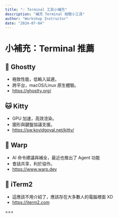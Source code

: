 ```yaml
---
title: "💡 Terminal 工具小補充"
description: "補充 Terminal 相關小工具"
author: "Workshop Instructor"
date: "2024-07-04"
---
```


# 小補充：Terminal 推薦

## 👻 Ghostty
- 極致性能，低輸入延遲。
- 跨平台，macOS/Linux 原生體驗。
- https://ghostty.org/

## 🐱 Kitty
- GPU 加速，高效渲染。
- 圖形與鍵盤協議支援。
- https://sw.kovidgoyal.net/kitty/

## 🤖 Warp
- AI 命令建議與補全，最近也推出了 Agent 功能
- 會話共享，利於協作。
- https://www.warp.dev

## 🍎 iTerm2
- 這應該不用介紹了，應該存在大多數人的電腦裡面 XD
- https://iterm2.com

===